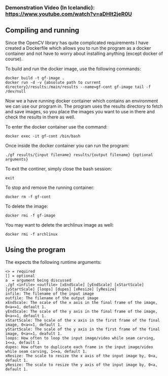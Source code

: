 ### Demonstration Video (In Icelandic): https://www.youtube.com/watch?v=aDHIt2jeR0U

## Compiling and running
Since the OpenCV library has quite complicated requirements I have created a Dockerfile which allows you to run the program as a docker container and not have to worry about installing anything (except docker of course).

To build and run the docker image, use the following commands:

    docker build -t gf-image .
    docker run -d -v {absolute path to current directory}/results:/main/results --name=gf-cont gf-image tail -f /dev/null

Now we a have running docker container which contains an environment we can use our program in. The
program uses the results directory to fetch and save images, so you place the images you want to use
in there and check the results in there as well.

To enter the docker container use the command:

    docker exec -it gf-cont /bin/bash

Once inside the docker container you can run the program:

    ./gf results/{input filename} results/{output filename} {optional arguments}

To exit the continer, simply close the bash session:

    exit

To stop and remove the running container:

    docker rm -f gf-cont

To delete the image:

    docker rmi -f gf-image

You may want to delete the archlinux image as well:

    docker rmi -f archlinux

## Using the program
The expects the following runtime arguments:

    <> = required
    [] = optional
    a  = argument being discussed
    ./gf <infile> <outfile> [xEndScale] [yEndScale] [xStartScale] [yStartScale] [loops] [dupes] [xResize] [yResize]
    infile: The filename of the input image
    outfile: The filename of the output image
    xEndScale: The scale of the x axis in the final frame of the image, 0<a<=1, default 1.
    yEndScale: The scale of the y axis in the final frame of the image, 0<a<=1, default 1.
    xStartScale: The scale of the x axis in the first frame of the final image, 0<a<=1, default 1.
    yStartScale: The scale of the y axis in the first frame of the final image, 0<a<=1, deafult 1.
    loops: How often to loop the input image/video while seam carving, 1<=a, default 1
    dupes: How often to duplicate each frame in the input image/video while seam carving, 1<=a, default 1.
    xResize: The scale to resize the x axis of the input image by, 0<a, default 1.
    yResize: The scale to resize the y axis of the input image by, 0<a, default 1.
